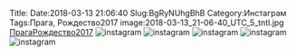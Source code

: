 Title:
Date:2018-03-13 21:06:40
Slug:BgRyNUhgBhB
Category:Инстаграм
Tags:Прага, Рождество2017
image:2018-03-13_21-06-40_UTC_5_tntl.jpg
[Прага]({tag}Прага)[Рождество2017]({tag}Рождество2017)
![instagram]({attach}images/2018-03-13_21-06-40_UTC_5.jpg)
![instagram]({attach}images/2018-03-13_21-06-40_UTC_2.jpg)
![instagram]({attach}images/2018-03-13_21-06-40_UTC_1.jpg)
![instagram]({attach}images/2018-03-13_21-06-40_UTC_4.jpg)
![instagram]({attach}images/2018-03-13_21-06-40_UTC_3.jpg)
